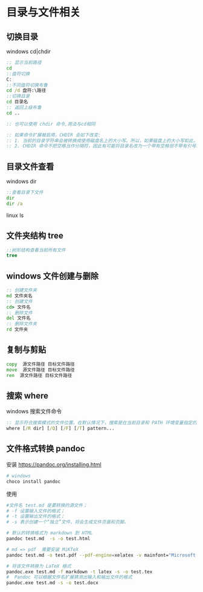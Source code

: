 # 目录与文件相关


## 切换目录 

windows cd|chdir
```bat
:: 显示当前路径
cd
::盘符切换
C:
::不同盘符切换布鲁
cd /d 盘符:\路径
::切换目录
cd 目录名
:: 返回上级布鲁
cd ..

:: 也可以使用 chdir 命令,用法与cd相同

:: 如果命令扩展被启用，CHDIR 会如下改变:
:: 1. 当前的目录字符串会被转换成使用磁盘名上的大小写。所以，如果磁盘上的大小写如此，CD C:\TEMP 会将当前目录设为C:\Temp。
:: 2. CHDIR 命令不把空格当作分隔符，因此有可能将目录名改为一个带有空格但不带有引号的子目录名。例如: cd \winnt\profiles\username\programs\start menu 与下列相同:     cd "\winnt\profiles\username\programs\start menu"

```

## 目录文件查看
windows dir
```bat
::查看目录下文件
dir
dir /a
```
linux ls
## 文件夹结构 tree

```bat
::树形结构查看当前所有文件
tree
```

## windows 文件创建与删除

```bat
:: 创建文件夹
md 文件夹名
:: 创建文件
cd> 文件名
:: 删除文件
del 文件名
:: 删除文件夹
rd 文件夹
```

## 复制与剪贴


```bat
copy  源文件路径 目标文件路径
move  源文件路径 目标文件路径
ren  源文件路径 目标文件路径
```



## 搜索 where

windows 搜索文件命令

```bat
:: 显示符合搜索模式的文件位置。在默认情况下，搜索是在当前目录和 PATH 环境变量指定的路径中执行的。
where [/R dir] [/Q] [/F] [/T] pattern...
```

## 文件格式转换 pandoc

安装 https://pandoc.org/installing.html
```sh
# windows 
choco install pandoc
```

使用
```sh
#文件名 test.md 是要转换的源文件；
# -f 设置输入文件的格式；
# -t 设置输出文件的格式；
# -s 表示创建一个“独立”文件，将会生成文件页眉和页脚。

# 默认的转换格式为 markdown 到 HTML
pandoc test.md  -s -o test.html

# md => pdf  需要安装 MiKTeX
pandoc test.md -o test.pdf --pdf-engine=xelatex -v mainfont="Microsoft YaHei"

# 将该文件转换为 LaTeX 格式
pandoc.exe test.md -f markdown -t latex -s -o test.tex
#  Pandoc 可以根据文件名扩展猜测出输入和输出文件的格式
pandoc.exe test.md -s -o test.docx

```



